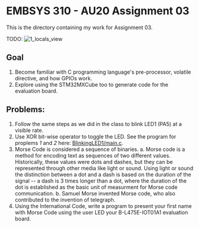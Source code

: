 # EMBSYS 310 - AU20 Assignment 03
This is the directory containing my work for Assignment 03.

TODO: ![1_locals_view](1_locals_view.PNG)

## Goal
1. Become familiar with C programming language's pre-processor, volatile directive,    and how GPIOs work.
2. Explore using the STM32MXCube too to generate code for the evaluation board.

## Problems:
1. Follow the same steps as we did in the class to blink LED1 (PA5) at a visible
   rate.
2. Use XOR bit-wise operator to toggle the LED. See the program for proplems _1_ and _2_ here:
   [BlinkingLED1/main.c](https://github.com/pletchm/embsys310/blob/main/assignment03/BlinkingLED1/main.c).
3. Morse Code is considered a sequence of binaries.
   a. Morse code is a method for encoding text as sequences of two different values. Historically, these
      values were dots and dashes, but they can be represented through other media like light or sound.
      Using light or sound the distinction between a dot and a dash is based on the duration of the signal
      -- a dash is 3 times longer than a dot, where the duration of the dot is established as the basic
      unit of measurment for Morse code communication.
   b. Samuel Morse invented Morse code, who also contributed to the invention of telegraph.
4. Using the International Code, write a program to present your first name with Morse Code using the user
   LED your B-L475E-IOT01A1 evaluation board.

